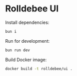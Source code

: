 # Rolldebee UI

Install dependencies:

```sh
bun i
```

Run for development:

```sh
bun run dev
```

Build Docker image:

```sh
docker build -t rolldebee/ui .
```
